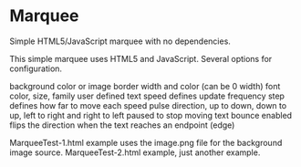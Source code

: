 # Marquee
Simple HTML5/JavaScript marquee with no dependencies.

This simple marquee uses HTML5 and JavaScript.
Several options for configuration.

background color or image
border width and color (can be 0 width)
font color, size, family
user defined text
speed defines update frequency
step defines how far to move each speed pulse
direction, up to down, down to up, left to right and right to left
paused to stop moving text
bounce enabled flips the direction when the text reaches an endpoint (edge)

MarqueeTest-1.html example uses the image.png file for the background image source.
MarqueeTest-2.html example, just another example.

